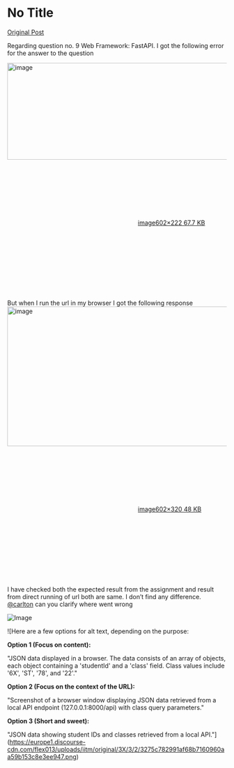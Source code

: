 # No Title

[Original Post](https://discourse.onlinedegree.iitm.ac.in/t/161120/78)

<p>Regarding question no. 9 Web Framework: FastAPI. I got the following error for the answer to the question<br>
<div class="lightbox-wrapper"><a class="lightbox" href="https://europe1.discourse-cdn.com/flex013/uploads/iitm/original/3X/f/c/fcd7353786e475229734f8def393d1cda2048b0b.png" data-download-href="/uploads/short-url/A4Jp0jd7ysM6bpC12oXdbjPP0vh.png?dl=1" title="image" rel="noopener nofollow ugc"><img src="https://europe1.discourse-cdn.com/flex013/uploads/iitm/original/3X/f/c/fcd7353786e475229734f8def393d1cda2048b0b.png" alt="image" data-base62-sha1="A4Jp0jd7ysM6bpC12oXdbjPP0vh" width="602" height="222"><div class="meta"><svg class="fa d-icon d-icon-far-image svg-icon" aria-hidden="true"><use href="#far-image"></use></svg><span class="filename">image</span><span class="informations">602×222 67.7 KB</span><svg class="fa d-icon d-icon-discourse-expand svg-icon" aria-hidden="true"><use href="#discourse-expand"></use></svg></div></a></div><br>
But when I run the url in my browser  I got the following response<br>
<div class="lightbox-wrapper"><a class="lightbox" href="https://europe1.discourse-cdn.com/flex013/uploads/iitm/original/3X/3/2/3275c782991af68b7160960aa59b153c8e3ee947.png" data-download-href="/uploads/short-url/7codiS7XrSgjFgmHrFUbJvgdxGv.png?dl=1" title="image" rel="noopener nofollow ugc"><img src="https://europe1.discourse-cdn.com/flex013/uploads/iitm/original/3X/3/2/3275c782991af68b7160960aa59b153c8e3ee947.png" alt="image" data-base62-sha1="7codiS7XrSgjFgmHrFUbJvgdxGv" width="602" height="320"><div class="meta"><svg class="fa d-icon d-icon-far-image svg-icon" aria-hidden="true"><use href="#far-image"></use></svg><span class="filename">image</span><span class="informations">602×320 48 KB</span><svg class="fa d-icon d-icon-discourse-expand svg-icon" aria-hidden="true"><use href="#discourse-expand"></use></svg></div></a></div><br>
I have checked both the expected result from the assignment and result from direct running of url both are same. I don’t find any difference.<br>
<a class="mention" href="/u/carlton">@carlton</a>  can you clarify where went wrong</p>

![Image](https://europe1.discourse-cdn.com/flex013/uploads/iitm/original/3X/f/c/fcd7353786e475229734f8def393d1cda2048b0b.png)

![Here are a few options for alt text, depending on the purpose:

**Option 1 (Focus on content):**

"JSON data displayed in a browser. The data consists of an array of objects, each object containing a 'studentId' and a 'class' field. Class values include '6X', 'ST', '78', and '22'."

**Option 2 (Focus on the context of the URL):**

"Screenshot of a browser window displaying JSON data retrieved from a local API endpoint (127.0.0.1:8000/api) with class query parameters."

**Option 3 (Short and sweet):**

"JSON data showing student IDs and classes retrieved from a local API."](https://europe1.discourse-cdn.com/flex013/uploads/iitm/original/3X/3/2/3275c782991af68b7160960aa59b153c8e3ee947.png)